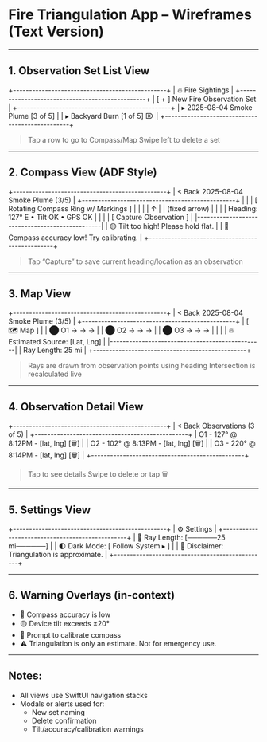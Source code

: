 # Fire Triangulation App – Wireframes (Text Version)

---

## 1. Observation Set List View

+------------------------------------------------+
| 🔥 Fire Sightings                              |
+------------------------------------------------+
| [ + ] New Fire Observation Set                 |
+------------------------------------------------+
| ▸ 2025-08-04 Smoke Plume         [3 of 5]      |
| ▸ Backyard Burn                [1 of 5] ⌦       |
+------------------------------------------------+

> Tap a row to go to Compass/Map
> Swipe left to delete a set

---

## 2. Compass View (ADF Style)

+------------------------------------------------+
| < Back       2025-08-04 Smoke Plume      (3/5) |
+------------------------------------------------+
|                                                |
|     [ Rotating Compass Ring w/ Markings ]      |
|                                                |
|                   ↑                            |
|              (fixed arrow)                     |
|                                                |
|      Heading: 127° E • Tilt OK • GPS OK        |
|                                                |
| [ Capture Observation ]                        |
|------------------------------------------------|
| 🟡 Tilt too high! Please hold flat.            |
| 🔴 Compass accuracy low! Try calibrating.      |
+------------------------------------------------+

> Tap “Capture” to save current heading/location as an observation

---

## 3. Map View

+------------------------------------------------+
| < Back        2025-08-04 Smoke Plume (3/5)     |
+------------------------------------------------+
| [ 🗺️ Map ]                                     |
|  ⬤ O1 → → →                                   |
|  ⬤ O2 → → →                                   |
|  ⬤ O3 → → →                                   |
|                                                |
| 🔥 Estimated Source: [Lat, Lng]                |
|------------------------------------------------|
| Ray Length: 25 mi                              |
+------------------------------------------------+

> Rays are drawn from observation points using heading
> Intersection is recalculated live

---

## 4. Observation Detail View

+------------------------------------------------+
| < Back        Observations (3 of 5)            |
+------------------------------------------------+
| O1 - 127° @ 8:12PM - [lat, lng]     [🗑️]       |
| O2 - 102° @ 8:13PM - [lat, lng]     [🗑️]       |
| O3 - 220° @ 8:14PM - [lat, lng]     [🗑️]       |
+------------------------------------------------+

> Tap to see details
> Swipe to delete or tap 🗑️

---

## 5. Settings View

+------------------------------------------------+
| ⚙️ Settings                                    |
+------------------------------------------------+
| 🔧 Ray Length: [──────25 mi──────]            |
| 🌓 Dark Mode: [ Follow System ▸ ]             |
| 📄 Disclaimer: Triangulation is approximate.   |
+------------------------------------------------+

---

## 6. Warning Overlays (in-context)

- 🔴 Compass accuracy is low
- 🟡 Device tilt exceeds ±20°
- 📘 Prompt to calibrate compass
- ⚠️ Triangulation is only an estimate. Not for emergency use.

---

## Notes:
- All views use SwiftUI navigation stacks
- Modals or alerts used for:
  - New set naming
  - Delete confirmation
  - Tilt/accuracy/calibration warnings
